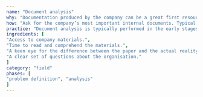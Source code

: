 ```yaml
---
name: "Document analysis"
why: "Documentation produced by the company can be a great first resource for understanding the organisation you are working for and their work processes."
how: "Ask for the company’s most important internal documents. Typical sources are company or product websites, internal documentation, annual plans and product information. Study those documents to understand the company’s culture and way of working."
practice: "Document analysis is typically performed in the early stages of a project."
ingredients: [
"Access to company materials.",
"Time to read and comprehend the materials.",
"A keen eye for the difference between the paper and the actual reality.",
"A clear set of questions about the organisation."
]
category: "field"
phases: [
"problem definition", "analysis"
]
---
```

